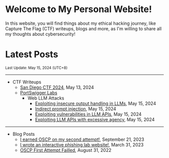 # Welcome to My Personal Website!

In this website, you will find things about my ethical hacking journey, like Capture The Flag (CTF) writeups, blogs and more, as I'm willing to share all my thoughts about cybersecurity!

# Latest Posts

<span class="page_information"><small>Last Update: May 15, 2024 (UTC+8)</small></span>

* * *
- CTF Writeups
    - [San Diego CTF 2024](https://siunam321.github.io/ctf/San-Diego-CTF-2024/), May 13, 2024
    - [PortSwigger Labs](https://siunam321.github.io/ctf/#portswigger-labs)
        - Web LLM Attacks
            - [Exploiting insecure output handling in LLMs](https://siunam321.github.io/ctf/portswigger-labs/web-llm-attacks/llm-4), May 15, 2024
            - [Indirect prompt injection](https://siunam321.github.io/ctf/portswigger-labs/web-llm-attacks/llm-3), May 15, 2024
            - [Exploiting vulnerabilities in LLM APIs](https://siunam321.github.io/ctf/portswigger-labs/web-llm-attacks/llm-2), May 15, 2024
            - [Exploiting LLM APIs with excessive agency](https://siunam321.github.io/ctf/portswigger-labs/web-llm-attacks/llm-1), May 15, 2024

* * *
- Blog Posts
    - [I earned OSCP on my second attempt!](https://siunam321.github.io/blog/2023-09-21-I-earned-OSCP-on-my-second-attempt), September 21, 2023
    - [I wrote an interactive phishing lab website!](https://siunam321.github.io/blog/2023-03-31-I-wrote-an-interactive-phishing-lab-website), March 31, 2023
    - [OSCP First Attempt Failled](https://siunam321.github.io/blog/2022-08-31-OSCP-First-Attempt-Failled), August 31, 2022